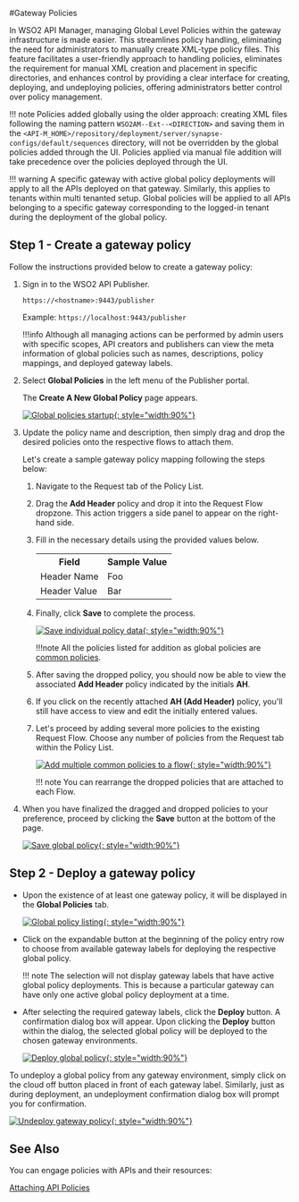 #Gateway Policies

In WSO2 API Manager, managing Global Level Policies within the gateway infrastructure is made easier. This streamlines policy handling, eliminating the need for administrators to manually create XML-type policy files. This feature facilitates a user-friendly approach to handling policies, eliminates the requirement for manual XML creation and placement in specific directories, and enhances control by providing a clear interface for creating, deploying, and undeploying policies, offering administrators better control over policy management.

!!! note
    Policies added globally using the older approach: creating XML files following the naming pattern `WSO2AM--Ext--<DIRECTION>` and saving them in the `<API-M_HOME>/repository/deployment/server/synapse-configs/default/sequences` directory, will not be overridden by the global policies added through the UI. Policies applied via manual file addition will take precedence over the policies deployed through the UI.

!!! warning
    A specific gateway with active global policy deployments will apply to all the APIs deployed on that gateway. Similarly, this applies to tenants within multi tenanted setup. Global policies will be applied to all APIs belonging to a specific gateway corresponding to the logged-in tenant during the deployment of the global policy.

## Step 1 - Create a gateway policy

Follow the instructions provided below to create a gateway policy:

1. Sign in to the WSO2 API Publisher.

    `https://<hostname>:9443/publisher`

    Example: `https://localhost:9443/publisher`

    !!!info
        Although all managing actions can be performed by admin users with specific scopes, API creators and publishers can view the meta information of global policies such as names, descriptions, policy mappings, and deployed gateway labels.

2. Select **Global Policies** in the left menu of the Publisher portal.

    The **Create A New Global Policy** page appears.

    [![Global policies startup]({{base_path}}/assets/img/deploy/gateway/global-polices-fresh-start.png){: style="width:90%"}]({{base_path}}/assets/img/deploy/gateway/global-polices-fresh-start.png)

3. Update the policy name and description, then simply drag and drop the desired policies onto the respective flows to attach them.

    Let's create a sample gateway policy mapping following the steps below:

    1. Navigate to the Request tab of the Policy List.
    2. Drag the **Add Header** policy and drop it into the Request Flow dropzone. This action triggers a side panel to appear on the right-hand side.
    3. Fill in the necessary details using the provided values below.

        <table>
            <tr>
                <th>Field</th>
                <th>Sample Value</th>
            </tr>
            <tr>
                <td>Header Name</td>
                <td>Foo</td>
            </tr>
            <tr>
                <td>Header Value</td>
                <td>Bar</td>
            </tr>
        </table>

    4. Finally, click **Save** to complete the process.

        [![Save individual policy data]({{base_path}}/assets/img/deploy/gateway/global-polices-add-header-policy.png){: style="width:90%"}]({{base_path}}/assets/img/deploy/gateway/global-polices-add-header-policy.png)

        !!!note
            All the policies listed for addition as global policies are [common policies]({{base_path}}/design/api-policies/create-policy/).

    5. After saving the dropped policy, you should now be able to view the associated **Add Header** policy indicated by the initials **AH**.

    6. If you click on the recently attached **AH (Add Header)** policy, you'll still have access to view and edit the initially entered values.

    7. Let's proceed by adding several more policies to the existing Request Flow. Choose any number of policies from the Request tab within the Policy List.

        [![Add multiple common policies to a flow]({{base_path}}/assets/img/deploy/gateway/global-polices-add-multiple-policies.png){: style="width:90%"}]({{base_path}}/assets/img/deploy/gateway/global-polices-add-multiple-policies.png)

        !!! note
            You can rearrange the dropped policies that are attached to each Flow.

4. When you have finalized the dragged and dropped policies to your preference, proceed by clicking the **Save** button at the bottom of the page.

    [![Save global policy]({{base_path}}/assets/img/deploy/gateway/global-polices-save-policy-mapping.png){: style="width:90%"}]({{base_path}}/assets/img/deploy/gateway/global-polices-save-policy-mapping.png)

## Step 2 - Deploy a gateway policy

- Upon the existence of at least one gateway policy, it will be displayed in the **Global Policies** tab.

    [![Global policy listing]({{base_path}}/assets/img/deploy/gateway/global-polices-list.png){: style="width:90%"}]({{base_path}}/assets/img/deploy/gateway/global-polices-list.png)

- Click on the expandable button at the beginning of the policy entry row to choose from available gateway labels for deploying the respective global policy.

    !!! note
        The selection will not display gateway labels that have active global policy deployments. This is because a particular gateway can have only one active global policy deployment at a time.

- After selecting the required gateway labels, click the **Deploy** button. A confirmation dialog box will appear. Upon clicking the **Deploy** button within the dialog, the selected global policy will be deployed to the chosen gateway environments.

    [![Deploy global policy]({{base_path}}/assets/img/deploy/gateway/global-polices-deploy-to-gateway.png){: style="width:90%"}]({{base_path}}/assets/img/deploy/gateway/global-polices-deploy-to-gateway.png)

To undeploy a global policy from any gateway environment, simply click on the cloud off button placed in front of each gateway label. Similarly, just as during deployment, an undeployment confirmation dialog box will prompt you for confirmation.

[![Undeploy gateway policy]({{base_path}}/assets/img/deploy/gateway/global-polices-undeploy.png){: style="width:90%"}]({{base_path}}/assets/img/deploy/gateway/global-polices-undeploy.png)

## See Also

You can engage policies with APIs and their resources:

[Attaching API Policies]({{base_path}}/design/api-policies/attach-policy/)
